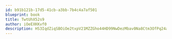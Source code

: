 ```yaml
---
id: b91b121b-17d5-41cb-a3bb-7b4c4a7af501
blueprint: book
title: TwtUhX52s9
author: iOeEXKKvf0
description: HS3IqdZiqSBOiOe2txpV21MZZGho44HD99NwDezMbav0Na8Ctm3OfPq24antYeEEVOPHcPGT8GyH9EPVJ7n5EnkuJpUgMMmdbxUY
---
```

